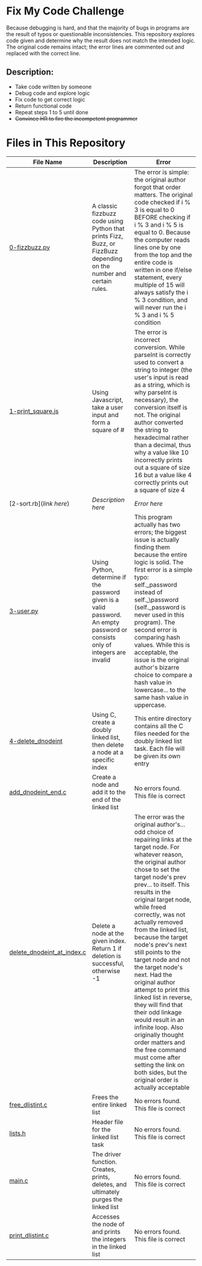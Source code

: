 # Fix My Code Challenge

Because debugging is hard, and that the majority of bugs in programs are the result of typos or questionable inconsistencies. This repository explores code given and determine why the result does not match the intended logic. The original code remains intact; the error lines are commented out and replaced with the correct line.

## Description:

* Take code written by someone
* Debug code and explore logic
* Fix code to get correct logic
* Return functional code
* Repeat steps 1 to 5 until done
* ~~Convince HR to fire the incompetent programmer~~

# Files in This Repository
| File Name | Description | Error |
| --- | --- | --- |
|[0-fizzbuzz.py](https://github.com/Alouie412/Fix_My_Code_Challenge/blob/master/0-fizzbuzz.py) | A classic fizzbuzz code using Python that prints Fizz, Buzz, or FizzBuzz depending on the number and certain rules. | The error is simple: the original author forgot that order matters. The original code checked if i % 3 is equal to 0 BEFORE checking if i % 3 and i % 5 is equal to 0. Because the computer reads lines one by one from the top and the entire code is written in one if/else statement, every multiple of 15 will always satisfy the i % 3 condition, and will never run the i % 3 and i % 5 condition |
|[1-print_square.js](https://github.com/Alouie412/Fix_My_Code_Challenge/blob/master/1-print_square.js) | Using Javascript, take a user input and form a square of # | The error is incorrect conversion. While parseInt is correctly used to convert a string to integer (the user's input is read as a string, which is why parseInt is necessary), the conversion itself is not. The original author converted the string to hexadecimal rather than a decimal, thus why a value like 10 incorrectly prints out a square of size 16 but a value like 4 correctly prints out a square of size 4|
|[2-sort.rb](_link here_) | _Description here_ | _Error here_ |
|[3-user.py](https://github.com/Alouie412/Fix_My_Code_Challenge/blob/master/3-user.py) | Using Python, determine if the password given is a valid password. An empty password or consists only of integers are invalid | This program actually has two errors; the biggest issue is actually finding them because the entire logic is solid. The first error is a simple typo: self.\_password instead of self.\_\password (self.\_password is never used in this program). The second error is comparing hash values. While this is acceptable, the issue is the original author's bizarre choice to compare a hash value in lowercase... to the same hash value in uppercase. |
|[4-delete_dnodeint](https://github.com/Alouie412/Fix_My_Code_Challenge/tree/master/4-delete_dnodeint) | Using C, create a doubly linked list, then delete a node at a specific index | This entire directory contains all the C files needed for the doubly linked list task. Each file will be given its own entry |
|[add_dnodeint_end.c](https://github.com/Alouie412/Fix_My_Code_Challenge/blob/master/4-delete_dnodeint/add_dnodeint_end.c) | Create a node and add it to the end of the linked list | No errors found. This file is correct |
|[delete_dnodeint_at_index.c](https://github.com/Alouie412/Fix_My_Code_Challenge/blob/master/4-delete_dnodeint/delete_dnodeint_at_index.c) | Delete a node at the given index. Return 1 if deletion is successful, otherwise -1 | The error was the original author's... odd choice of repairing links at the target node. For whatever reason, the original author chose to set the target node's prev prev... to itself. This results in the original target node, while freed correctly, was not actually removed from the linked list, because the target node's prev's next still points to the target node and not the target node's next. Had the original author attempt to print this linked list in reverse, they will find that their odd linkage would result in an infinite loop. Also originally thought order matters and the free command must come after setting the link on both sides, but the original order is actually acceptable |
|[free_dlistint.c](https://github.com/Alouie412/Fix_My_Code_Challenge/blob/master/4-delete_dnodeint/free_dlistint.c) | Frees the entire linked list | No errors found. This file is correct |
|[lists.h](https://github.com/Alouie412/Fix_My_Code_Challenge/blob/master/4-delete_dnodeint/lists.h) | Header file for the linked list task | No errors found. This file is correct |
|[main.c](https://github.com/Alouie412/Fix_My_Code_Challenge/blob/master/4-delete_dnodeint/main.c) | The driver function. Creates, prints, deletes, and ultimately purges the linked list | No errors found. This file is correct |
|[print_dlistint.c](https://github.com/Alouie412/Fix_My_Code_Challenge/blob/master/4-delete_dnodeint/print_dlistint.c) | Accesses the node of and prints the integers in the linked list | No errors found. This file is correct |
